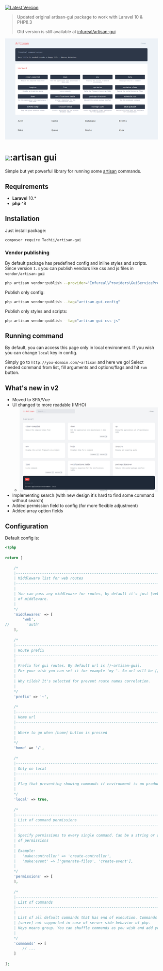 [![Latest Version](https://img.shields.io/packagist/v/intervention/image.svg)](https://packagist.org/packages/tachii/artisan-gui)

> Updated original artisan-gui package to work with Laravel 10 & PHP8.3
>
> Old version is still available at [infureal/artisan-gui](https://github.com/infureal/artisan-gui)

<img src="https://raw.githubusercontent.com/inFureal/git-images/main/artisan-gui.png" style="max-width: 100%"  alt="Artisan GUI"/>

# <a href="https://laravel.com" target="_blank"><img src="https://laravel.com/img/logotype.min.svg" width="100"></a>:artisan gui

Simple but yet powerful library for running some [artisan](https://laravel.com/docs/8.x/artisan) commands.

## Requirements

- **Laravel** 10.*
- **php** ^8

## Installation

Just install package:

```bash
composer require Tachii/artisan-gui
```

### Vendor publishing

By default package has predefined config and inline styles and scripts.
Since version `1.4` you can publish vendors like css and js files in `vendor/artisan-gui`:

```bash
php artisan vendor:publish --provider="Infureal\Providers\GuiServiceProvider"
```

Publish only config:

```bash
php artisan vendor:publish --tag="artisan-gui-config"
```

Publish only styles and scripts:

```bash
php artisan vendor:publish --tag="artisan-gui-css-js"
```

## Running command

By default, you can access this page only in local environment. If you wish
you can change `local` key in config.

Simply go to `http://you-domain.com/~artisan` and here we go!
Select needed command from list, fill arguments and options/flags and hit `run` button.

## What's new in v2

- Moved to SPA/Vue
- UI changed to more readable (IMHO)
    - <img width="500px" src="https://raw.githubusercontent.com/inFureal/git-images/main/artisan-gui-2.0.0.png" />
- Implementing search (with new design it's hard to find some command without search)
- Added permission field to config (for more flexible adjustment)
- Added array option fields

## Configuration

Default config is:

```php 
<?php

return [

    /*
    |--------------------------------------------------------------------------
    | Middleware list for web routes
    |--------------------------------------------------------------------------
    |
    | You can pass any middleware for routes, by default it's just [web] group
    | of middleware.
    |
    */
    'middlewares' => [
        'web',
//        'auth'
    ],

    /*
    |--------------------------------------------------------------------------
    | Route prefix
    |--------------------------------------------------------------------------
    |
    | Prefix for gui routes. By default url is [/~artisan-gui].
    | For your wish you can set it for example 'my-'. So url will be [/my-artisan-gui].
    |
    | Why tilda? It's selected for prevent route names correlation.
    |
    */
    'prefix' => '~',

    /*
    |--------------------------------------------------------------------------
    | Home url
    |--------------------------------------------------------------------------
    |
    | Where to go when [home] button is pressed
    |
    */
    'home' => '/',

    /*
    |--------------------------------------------------------------------------
    | Only on local
    |--------------------------------------------------------------------------
    |
    | Flag that preventing showing commands if environment is on production
    |
    */
    'local' => true,
    
    /*
    |--------------------------------------------------------------------------
    | List of command permissions
    |--------------------------------------------------------------------------
    |
    | Specify permissions to every single command. Can be a string or array
    | of permissions
    |
    | Example:
    |   'make:controller' => 'create-controller',
    |   'make:event' => ['generate-files', 'create-event'],
    |
    */
    'permissions' => [
    ],
    
    /*
    |--------------------------------------------------------------------------
    | List of commands
    |--------------------------------------------------------------------------
    |
    | List of all default commands that has end of execution. Commands like
    | [serve] not supported in case of server side behavior of php.
    | Keys means group. You can shuffle commands as you wish and add your own.
    |
    */
    'commands' => [
        // ...
    ]

];

```
